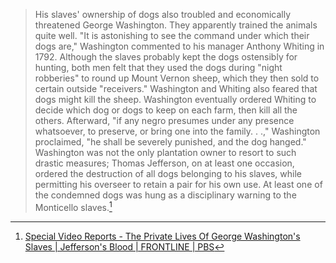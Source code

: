 
>His slaves' ownership of dogs also troubled and economically threatened George Washington. They apparently trained the animals quite well. "It is astonishing to see the command under which their dogs are," Washington commented to his manager Anthony Whiting in 1792. Although the slaves probably kept the dogs ostensibly for hunting, both men felt that they used the dogs during "night robberies" to round up Mount Vernon sheep, which they then sold to certain outside "receivers." Washington and Whiting also feared that dogs might kill the sheep. Washington eventually ordered Whiting to decide which dog or dogs to keep on each farm, then kill all the others. Afterward, "if any negro presumes under any presence whatsoever, to preserve, or bring one into the family. . .," Washington proclaimed, "he shall be severely punished, and the dog hanged." Washington was not the only plantation owner to resort to such drastic measures; Thomas Jefferson, on at least one occasion, ordered the destruction of all dogs belonging to his slaves, while permitting his overseer to retain a pair for his own use. At least one of the condemned dogs was hung as a disciplinary warning to the Monticello slaves.[^1]


[^1]: [Special Video Reports - The Private Lives Of George Washington's Slaves | Jefferson's Blood | FRONTLINE | PBS](https://www.pbs.org/wgbh/pages/frontline/shows/jefferson/video/lives.html)